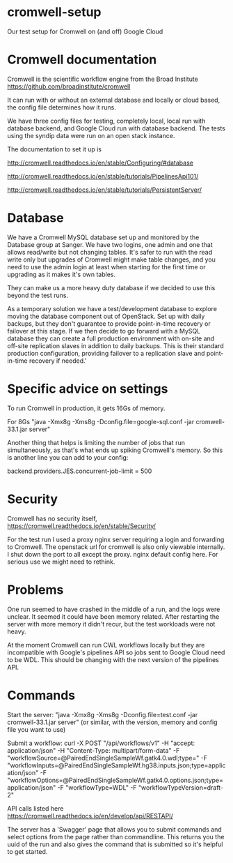 # cromwell-setup
Our test setup for Cromwell on (and off) Google Cloud

# Cromwell documentation
Cromwell is the scientific workflow engine from the Broad Institute https://github.com/broadinstitute/cromwell

It can run with or without an external database and locally or cloud based, the config file determines how it runs.

We have three config files for testing, completely local, local run with database backend, and Google Cloud run with database backend. The tests using the syndip data were run on an open stack instance.

The documentation to set it up is

http://cromwell.readthedocs.io/en/stable/Configuring/#database

http://cromwell.readthedocs.io/en/stable/tutorials/PipelinesApi101/

http://cromwell.readthedocs.io/en/stable/tutorials/PersistentServer/

# Database

We have a Cromwell MySQL database set up and monitored by the Database group at Sanger. We have two logins, one admin and one that allows read/write but not changing tables. It's safer to run with the read write only but upgrades of Cromwell might make table changes, and you need to use the admin login at least when starting for the first time or upgrading as it makes it's own tables.

They can make us a more heavy duty database if we decided to use this beyond the test runs. 

As a temporary solution we have a test/development database to explore moving the database component out of OpenStack.  Set up with daily backups, but they don't guarantee to provide point-in-time recovery or failover at this stage.  If we then decide to go forward with a MySQL database they can create a full production environment with on-site and off-site replication slaves in addition to daily backups.  This is their standard production configuration, providing failover to a replication slave and point-in-time recovery if needed.'

# Specific advice on settings

To run Cromwell in production, it gets 16Gs of memory. 

For 8Gs "java -Xmx8g -Xms8g  -Dconfig.file=google-sql.conf -jar cromwell-33.1.jar server"

Another thing that helps is limiting the number of jobs that run simultaneously, as that's what ends up spiking Cromwell's memory. So this is another line you can add to your config:

backend.providers.JES.concurrent-job-limit = 500

# Security

Cromwell has no security itself, https://cromwell.readthedocs.io/en/stable/Security/

For the test run I used a proxy nginx server requiring a login and forwarding to Cromwell. 
The openstack url for cromwell is also only viewable internally. 
I shut down the port to all except the proxy. nginx default config here. For serious use we might need to rethink.

# Problems

One run seemed to have crashed in the middle of a run, and the logs were unclear. It seemed it could have been memory related. After restarting the server with more memory it didn't recur, but the test workloads were not heavy.

At the moment Cromwell can run CWL workflows locally but they are incompatible with Google's pipelines API so jobs sent to Google Cloud need to be WDL. This should be changing with the next version of the pipelines API. 

# Commands

Start the server:
"java -Xmx8g -Xms8g  -Dconfig.file=test.conf -jar cromwell-33.1.jar server" (or similar, with the version, memory and config file you want to use)

Submit a workflow: 
 curl -X POST "<ip address>/api/workflows/v1" -H  "accept: application/json" -H  "Content-Type: multipart/form-data" -F "workflowSource=@PairedEndSingleSampleWf.gatk4.0.wdl;type=" -F "workflowInputs=@PairedEndSingleSampleWf.hg38.inputs.json;type=application/json" -F "workflowOptions=@PairedEndSingleSampleWf.gatk4.0.options.json;type=application/json" -F "workflowType=WDL" -F "workflowTypeVersion=draft-2"
  
 API calls listed here https://cromwell.readthedocs.io/en/develop/api/RESTAPI/
 
 The server has a 'Swagger' page that allows you to submit commands and select options from the page rather than commandline. This returns you the uuid of the run and also gives the command that is submitted so it's helpful to get started.




